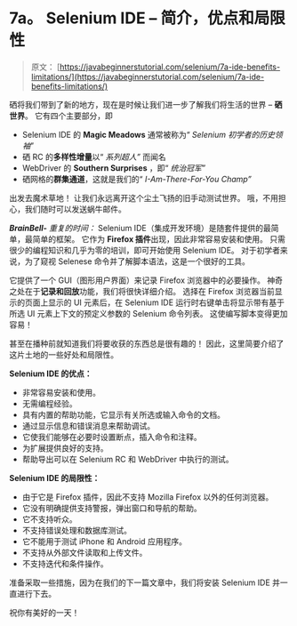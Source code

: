 # 7a。 Selenium IDE – 简介，优点和局限性

> 原文： [https://javabeginnerstutorial.com/selenium/7a-ide-benefits-limitations/](https://javabeginnerstutorial.com/selenium/7a-ide-benefits-limitations/)

硒将我们带到了新的地方，现在是时候让我们进一步了解我们将生活的世界 – **硒世界**。 它有四个主要部分，即

*   Selenium IDE 的 **Magic Meadows** 通常被称为“ *Selenium 初学者的历史领袖*”
*   硒 RC 的**多样性增量**以“ *系列超人”* 而闻名
*   WebDriver 的 **Southern Surprises** ，即“ *统治冠军”*
*   硒网格的**群集通道**，这就是我们的“ *I-Am-There-For-You Champ”*

出发去魔术草地！ 让我们永远离开这个尘土飞扬的旧手动测试世界。 哦，不用担心，我们随时可以发送蜗牛邮件。

***BrainBell-*** *重复的时间：* Selenium IDE（集成开发环境）是随套件提供的最简单，最简单的框架。 它作为 **Firefox 插件**出现，因此非常容易安装和使用。 只需很少的编程知识和几乎为零的培训，即可开始使用 Selenium IDE。 对于初学者来说，为了窥视 Selenese 命令并了解脚本语法，这是一个很好的工具。

它提供了一个 GUI（图形用户界面）来记录 Firefox 浏览器中的必要操作。 神奇之处在于**记录和回放**功能，我们将很快详细介绍。 选择在 Firefox 浏览器当前显示的页面上显示的 UI 元素后，在 Selenium IDE 运行时右键单击将显示带有基于所选 UI 元素上下文的预定义参数的 Selenium 命令列表。 这使编写脚本变得更加容易！

甚至在播种前就知道我们将要收获的东西总是很有趣的！ 因此，这里简要介绍了这片土地的一些好处和局限性。

**Selenium IDE 的优点：**

*   非常容易安装和使用。
*   无需编程经验。
*   具有内置的帮助功能，它显示有关所选或输入命令的文档。
*   通过显示信息和错误消息来帮助调试。
*   它使我们能够在必要时设置断点，插入命令和注释。
*   为扩展提供良好的支持。
*   帮助导出可以在 Selenium RC 和 WebDriver 中执行的测试。

**Selenium IDE 的局限性：**

*   由于它是 Firefox 插件，因此不支持 Mozilla Firefox 以外的任何浏览器。
*   它没有明确提供支持警报，弹出窗口和导航的帮助。
*   它不支持听众。
*   不支持错误处理和数据库测试。
*   它不能用于测试 iPhone 和 Android 应用程序。
*   不支持从外部文件读取和上传文件。
*   不支持迭代和条件操作。

准备采取一些措施，因为在我们的下一篇文章中，我们将安装 Selenium IDE 并一直进行下去。

祝你有美好的一天！

